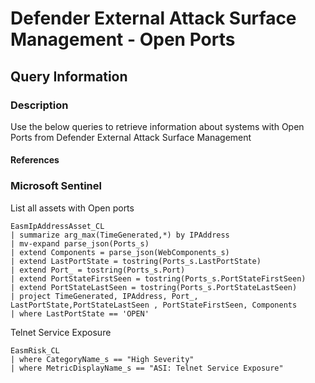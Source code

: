 
# Defender External Attack Surface Management - Open Ports

## Query Information

### Description

Use the below queries to retrieve information about systems with Open Ports from Defender External Attack Surface Management

#### References

### Microsoft Sentinel

List all assets with Open ports

```kql
EasmIpAddressAsset_CL
| summarize arg_max(TimeGenerated,*) by IPAddress
| mv-expand parse_json(Ports_s)
| extend Components = parse_json(WebComponents_s)
| extend LastPortState = tostring(Ports_s.LastPortState)
| extend Port_ = tostring(Ports_s.Port)
| extend PortStateFirstSeen = tostring(Ports_s.PortStateFirstSeen)
| extend PortStateLastSeen = tostring(Ports_s.PortStateLastSeen)
| project TimeGenerated, IPAddress, Port_, LastPortState,PortStateLastSeen , PortStateFirstSeen, Components 
| where LastPortState == 'OPEN'
```

 Telnet Service Exposure

```kql
EasmRisk_CL
| where CategoryName_s == "High Severity"
| where MetricDisplayName_s == "ASI: Telnet Service Exposure"
```
